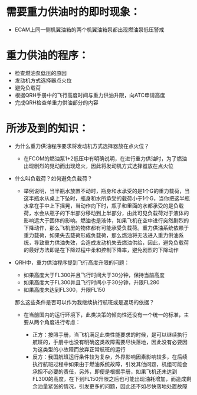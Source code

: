 # **需要重力供油时的即时现象：**

* ECAM上同一侧机翼油箱的两个机翼油箱泵都出现燃油泵低压警戒

# **重力供油的程序：**

* 检查燃油泵低压的原因
* 发动机方式选择器点火位
* 避免负载荷
* 根据QRH手册中的飞行高度时间与重力供油升限，向ATC申请高度
* 完成QRH检查单重力供油部分的内容

# **所涉及到的知识：**

* 为什么重力供油程序要求将发动机方式选择器放在点火位？

  * 在FCOM的燃油泵1+2低压中有明确说明，在进行重力供油时，为了燃油出现剧烈的晃动而出现熄火，因此将发动机方式选择器放在点火位
* 什么叫负载荷？如何避免负载荷？

  * 举例说明，当半瓶水放置不动时，瓶身和水承受的是1个G的重力载荷，当这半瓶水从桌上下坠时，瓶身和水所承受的载荷小于1个G，当你把这半瓶水拿在手中上下摇晃，当动作向下时，瓶子和里面的水都承受的是负载荷，水会从瓶子的下半部分移动到上半部分，由此可见负载荷对于液体的影响远大于固体的影响。燃油也是液体，如果飞机在空中进行突然剧烈的下降动作，那么飞机里的物体都有可能承受负载荷。重力供油系统依赖于重力载荷，如果失去载荷形成负载荷，那么燃油将无法进入重力供油系统，导致重力供油失效，会造成发动机失去燃油供给，因此，避免负载荷的最好方法即是在下降过程中柔和控制下降率，避免剧烈的下降动作
* QRH中，重力供油程序提到飞行高度升限的问题：

  * 如果高度大于FL300并且飞行时间大于30分钟，保持当前高度
  * 如果高度大于FL300并且飞行时间小于30分钟，升限FL280
  * 如果高度未达到FL300，升限FL150

  那么这些条件是否可以作为我继续执行航班或是返场的依据？

  * 在当前国内的运行环境下，此类决策的倾向性还没有一个统一的标准，主要从两个角度进行考虑：

    * 正方：按照手册，当飞机满足此类性能要求的时候，是可以继续执行航班的，手册中也没有明确这类故障需要尽快落地，因此没有必要因为这类型的小故障而放弃正常航班的运行
    * 反方：我国航班运行条件较为复杂，外界影响因素影响较多，在后续执行航班过程中如果由于燃油系统故障，引发其他问题，机组可能会承担不必要的责任，另外，即便是根据手册，如果飞机还未达到FL300的高度，在下到FL150升限之后也可能出现油耗增加，而造成剩余油量紧张的情况，引发更多的问题，因此还不如尽快落地处置故障
